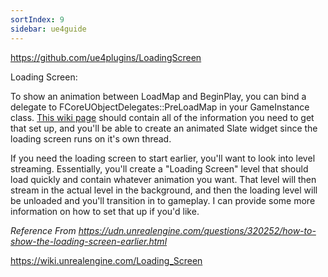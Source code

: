 ```yaml
---
sortIndex: 9
sidebar: ue4guide
---
```


<https://github.com/ue4plugins/LoadingScreen>

Loading Screen:

To show an animation between LoadMap and BeginPlay, you can bind a delegate to FCoreUObjectDelegates::PreLoadMap in your GameInstance class. [This wiki page](https://wiki.unrealengine.com/Loading_Screen) should contain all of the information you need to get that set up, and you'll be able to create an animated Slate widget since the loading screen runs on it's own thread.

If you need the loading screen to start earlier, you'll want to look into level streaming. Essentially, you'll create a "Loading Screen" level that should load quickly and contain whatever animation you want. That level will then stream in the actual level in the background, and then the loading level will be unloaded and you'll transition in to gameplay. I can provide some more information on how to set that up if you'd like.

*Reference From <https://udn.unrealengine.com/questions/320252/how-to-show-the-loading-screen-earlier.html>*

<https://wiki.unrealengine.com/Loading_Screen>
